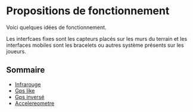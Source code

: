 # Propositions de fonctionnement

Voici quelques idées de fonctionnement.

Les interfcaes fixes sont les capteurs placés sur les murs du terrain et les interfaces mobiles sont les bracelets ou autres système présents sur les joueurs.

## Sommaire

* [Infrarouge](Infrarouge.md)
* [Gps like](Gps-like.md)
* [Gps inversé](Gps-inversé.md)
* [Accelereometre](Accelerometre.md)
